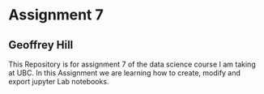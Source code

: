 # Assignment 7
## Geoffrey Hill

This Repository is for assignment 7 of the data science course I am taking at UBC. In this Assignment we are learning how to create, modify and export jupyter Lab notebooks. 
